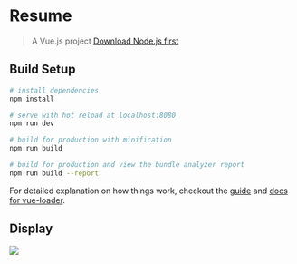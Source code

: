 # Resume

> A Vue.js project [Download Node.js first](nodejs.org)

## Build Setup

``` bash
# install dependencies
npm install

# serve with hot reload at localhost:8080
npm run dev

# build for production with minification
npm run build

# build for production and view the bundle analyzer report
npm run build --report
```

For detailed explanation on how things work, checkout the [guide](http://vuejs-templates.github.io/webpack/) and [docs for vue-loader](http://vuejs.github.io/vue-loader).

## Display
![](http://upload-images.jianshu.io/upload_images/1229762-675694b2ec8042aa.jpg?imageMogr2/auto-orient/strip%7CimageView2/2/w/1240)
